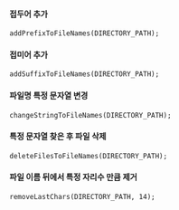 #### 접두어 추가
`addPrefixToFileNames(DIRECTORY_PATH);`

#### 접미어 추가
`addSuffixToFileNames(DIRECTORY_PATH);`

#### 파일명 특정 문자열 변경
`changeStringToFileNames(DIRECTORY_PATH);`

#### 특정 문자열 찾은 후 파일 삭제
`deleteFilesToFileNames(DIRECTORY_PATH);`

#### 파일 이름 뒤에서 특정 자리수 만큼 제거
`removeLastChars(DIRECTORY_PATH, 14);`

